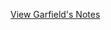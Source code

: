 [View Garfield's Notes](https://www.dropbox.com/scl/fi/5yz624kc4x2yt25ubqz2z/CS_5008_done_a.pdf?rlkey=btm0slya596tfnmmu8yhl1ljm&dl=0)
